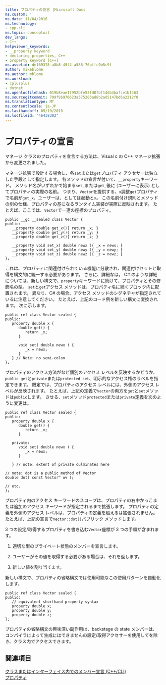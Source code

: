 ```yaml
---
title: プロパティの宣言 |Microsoft Docs
ms.custom: ''
ms.date: 11/04/2016
ms.technology:
- cpp-cli
ms.topic: conceptual
dev_langs:
- C++
helpviewer_keywords:
- __property keyword
- declaring properties, C++
- property keyword [C++]
ms.assetid: de169378-a8b8-49f4-a586-76bffc9b5c9f
author: mikeblome
ms.author: mblome
ms.workload:
- cplusplus
- dotnet
ms.openlocfilehash: 019b8eae17952bfe53fd8fbf14db4bafce1bf463
ms.sourcegitcommit: 799f9b976623a375203ad8b2ad5147bd6a2212f0
ms.translationtype: MT
ms.contentlocale: ja-JP
ms.lasthandoff: 09/19/2018
ms.locfileid: "46438302"
---
```

# <a name="property-declaration"></a>プロパティの宣言

マネージ クラスのプロパティを宣言する方法は、Visual c の C++ マネージ拡張から変更されました。

マネージ拡張で設計する場合に、各`set`または`get`プロパティ アクセサーは独立した手段として指定します。 各メソッドの宣言が付いて、`__property`キーワード。 メソッド名がいずれかで始まる`set_`または`get_`後に (ユーザーに表示) としてプロパティの実際の名前。 つまり、`Vector`を提供する、`x`調整`get`プロパティで名前が`get_x`、ユーザーは、としては起動と`x`。 この名前付け規則とメソッドの別の仕様、プロパティの基になるランタイム実装が実際に反映されます。 たとえば、ここでは、`Vector`で一連の座標のプロパティ。

```
public __gc __sealed class Vector {
public:
   __property double get_x(){ return _x; }
   __property double get_y(){ return _y; }
   __property double get_z(){ return _z; }

   __property void set_x( double newx ){ _x = newx; }
   __property void set_y( double newy ){ _y = newy; }
   __property void set_z( double newz ){ _z = newz; }
};
```

これは、プロパティに関連付けられている機能に分散され、関連付けセットと取得を構文的に統一する必要があります。 さらに、詳細なは。 C# のような詳細については、新しい構文で、`property`キーワードに続けて、プロパティとその修飾名の型。 `set`と`get`アクセス メソッドは、プロパティ名に続くブロック内に配置されます。 異なり、C# の場合、アクセス メソッドのシグネチャが指定されているに注意してください。 たとえば、上記のコード例を新しい構文に変換されます。 次に示します。

```
public ref class Vector sealed {
public:
   property double x {
      double get() {
         return _x;
      }

      void set( double newx ) {
         _x = newx;
      }
   } // Note: no semi-colon
};
```

プロパティのアクセス方法がなど個別のアクセス レベルを反映するかどうか、`public get`と`private`または`protected set`、明示的なアクセス権のラベルを指定できます。 既定では、プロパティのアクセス レベルには、外側のアクセス レベルが反映されます。 たとえば、上記の定義で`Vector`の両方を`get`と`set`メソッドは`public`します。 させる、`set`メソッド`protected`または`private`定義を次のように変更は。

```
public ref class Vector sealed {
public:
   property double x {
      double get() {
         return _x;
      }

   private:
      void set( double newx ) {
         _x = newx;
      }

   } // note: extent of private culminates here

// note: dot is a public method of Vector
double dot( const Vector^ wv );

// etc.
};
```

プロパティ内のアクセス キーワードのスコープは、プロパティの右中かっこまたは追加のアクセス キーワードが指定されるまで拡張します。 プロパティの定義を外側のアクセス レベルは、プロパティの定義を超えるは拡張されません。 たとえば、上記の宣言で`Vector::dot()`パブリック メソッドします。

3 つの設定/取得するプロパティを書き込む`Vector`座標が 3 つの手順が含まれます。

1. 適切な型のプライベート状態のメンバーを宣言します。

1. ユーザーがその値を取得する必要がある場合は、それを返します。

1. 新しい値を割り当てます。

新しい構文で、プロパティの省略構文では使用可能なこの使用パターンを自動化します。

```
public ref class Vector sealed {
public:
   // equivalent shorthand property syntax
   property double x;
   property double y;
   property double z;
};
```

プロパティの省略構文の興味深い副作用は、backstage の state メンバーは、コンパイラによって生成にはできませんの設定/取得アクセサーを使用してを除き、クラス内でアクセスできます。

## <a name="see-also"></a>関連項目

[クラスまたはインターフェイス内でのメンバー宣言 (C++/CLI)](../dotnet/member-declarations-within-a-class-or-interface-cpp-cli.md)<br/>
[プロパティ](../windows/property-cpp-component-extensions.md)